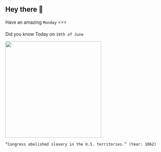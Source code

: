 ## Hey there 👋
Have an amazing `Monday` ⚡⚡⚡

Did you know Today on `19th of June`
 
 [<img src="https://cdn.britannica.com/49/168949-050-64CF22C4/Map-states-slave-slavery-territory-freedom-Missouri-1856.jpg" width="300" />](https://www.archives.gov/publications/prologue/2017/winter/summer-of-1862) 
 ```
“Congress abolished slavery in the U.S. territories.” (Year: 1862)
```
